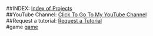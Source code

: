 ##INDEX: 
[Index of Projects](Index.html)
<br>
##YouTube Channel: 
[Click To Go To My YouTube Channel](https://www.youtube.com/channel/UCATE-Bu884tGXuz406IVPXQ)
<br>
##Request a tutorial: 
[Request a Tutorial](Request.html)<br>
#game
[game](Dasher.html)

